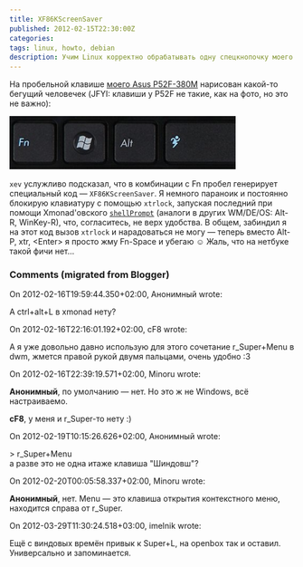 ```yaml
---
title: XF86KScreenSaver
published: 2012-02-15T22:30:00Z
categories: 
tags: linux, howto, debian
description: Учим Linux корректно обрабатывать одну спецкнопочку моего ноутбука.
---
```


На пробельной клавише [моего Asus P52F-380M](/posts/2011-08-30-asus-p52f-380m-and-debian.html) нарисован какой-то бегущий человечек (JFYI: клавиши у P52F не такие, как на фото, но это не важно):

<div class="center">
<img src="/images/asus-p52f-so003x.jpg"
    width="400px" height="94px"
    alt="Git-annex web UI"
    class="bleed" />
</div>

<code>xev</code> услужливо подсказал, что в комбинации с Fn пробел генерирует специальный код — <code>XF86KScreenSaver</code>. Я немного параноик и постоянно блокирую клавиатуру с помощью <code>xtrlock</code>, запуская последний при помощи Xmonad'овского <a href='http://hackage.haskell.org/packages/archive/xmonad-contrib/0.10/doc/html/XMonad-Prompt-Shell.html#v:shellPrompt'><code>shellPrompt</code></a> (аналоги в других WM/DE/OS: Alt-R, WinKey-R), что, согласитесь, не верх удобства. В общем, забиндил я на этот код вызов <code>xtrlock</code> и нарадоваться не могу — теперь вместо Alt-P, xtr, &lt;Enter&gt; я просто жму Fn-Space и убегаю ☺ Жаль, что на нетбуке такой фичи нет…

<h3 id='hakyll-convert-comments-title'>Comments (migrated from Blogger)</h3>
<div class='hakyll-convert-comment'>
<p class='hakyll-convert-comment-date'>On 2012-02-16T19:59:44.350+02:00, Анонимный wrote:</p>
<p class='hakyll-convert-comment-body'>
А ctrl+alt+L в xmonad нету?
</p>
</div>

<div class='hakyll-convert-comment'>
<p class='hakyll-convert-comment-date'>On 2012-02-16T22:16:01.192+02:00, cF8 wrote:</p>
<p class='hakyll-convert-comment-body'>
А я уже довольно давно использую для этого сочетание r_Super+Menu в dwm, жмется правой рукой двумя пальцами, очень удобно :3
</p>
</div>

<div class='hakyll-convert-comment'>
<p class='hakyll-convert-comment-date'>On 2012-02-16T22:39:19.571+02:00, Minoru wrote:</p>
<p class='hakyll-convert-comment-body'>
<b>Анонимный</b>, по умолчанию — нет. Но это ж не Windows, всё настраиваемо.

<b>cF8</b>, у меня и r_Super-то нету :)
</p>
</div>

<div class='hakyll-convert-comment'>
<p class='hakyll-convert-comment-date'>On 2012-02-19T10:15:26.626+02:00, Анонимный wrote:</p>
<p class='hakyll-convert-comment-body'>
&gt;  r_Super+Menu<br/>
а разве это не одна итаже клавиша &quot;Шиндовш&quot;?
</p>
</div>

<div class='hakyll-convert-comment'>
<p class='hakyll-convert-comment-date'>On 2012-02-20T00:05:58.337+02:00, Minoru wrote:</p>
<p class='hakyll-convert-comment-body'>
<b>Анонимный</b>, нет. Menu — это клавиша открытия контекстного меню, находится справа от r_Super.
</p>
</div>

<div class='hakyll-convert-comment'>
<p class='hakyll-convert-comment-date'>On 2012-03-29T11:30:24.518+03:00, imelnik wrote:</p>
<p class='hakyll-convert-comment-body'>
Ещё с виндовых времён привык к Super+L, на openbox так и оставил. Универсально и запоминается.
</p>
</div>



